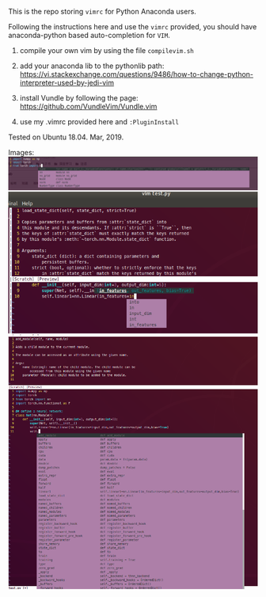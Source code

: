 This is the repo storing `vimrc` for Python Anaconda users. 

Following the instructions here and use the `vimrc` provided, you should have anaconda-python based auto-completion for `VIM`. 

1. compile your own vim by using the file `compilevim.sh`

2. add your anaconda lib to the pythonlib path: https://vi.stackexchange.com/questions/9486/how-to-change-python-interpreter-used-by-jedi-vim

3. install Vundle by following the page: https://github.com/VundleVim/Vundle.vim

4. use my .vimrc provided here and `:PluginInstall`

Tested on Ubuntu 18.04. Mar, 2019.


Images:
![Alt text](test1.png?raw=true "Title")
![Alt text](test2.png?raw=true "Title")
![Alt text](test3.png?raw=true "Title")
